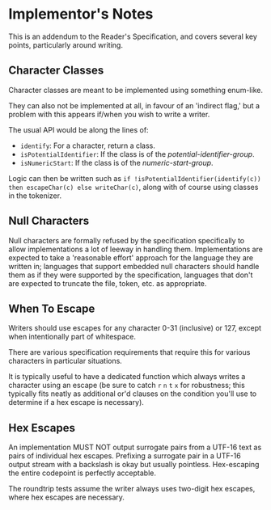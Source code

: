# Implementor's Notes

This is an addendum to the Reader's Specification, and covers several key points, particularly around writing.

## Character Classes

Character classes are meant to be implemented using something enum-like.

They can also not be implemented at all, in favour of an 'indirect flag,' but a problem with this appears if/when you wish to write a writer.

The usual API would be along the lines of:

* `identify`: For a character, return a class.
* `isPotentialIdentifier`: If the class is of the *potential-identifier-group*.
* `isNumericStart`: If the class is of the *numeric-start-group*.

Logic can then be written such as `if !isPotentialIdentifier(identify(c)) then escapeChar(c) else writeChar(c)`, along with of course using classes in the tokenizer.

## Null Characters

Null characters are formally refused by the specification specifically to allow implementations a lot of leeway in handling them. Implementations are expected to take a 'reasonable effort' approach for the language they are written in; languages that support embedded null characters should handle them as if they were supported by the specification, languages that don't are expected to truncate the file, token, etc. as appropriate.

## When To Escape

Writers should use escapes for any character 0-31 (inclusive) or 127, except when intentionally part of whitespace.

There are various specification requirements that require this for various characters in particular situations.

It is typically useful to have a dedicated function which always writes a character using an escape (be sure to catch `r` `n` `t` `x` for robustness; this typically fits neatly as additional or'd clauses on the condition you'll use to determine if a hex escape is necessary).

## Hex Escapes

An implementation MUST NOT output surrogate pairs from a UTF-16 text as pairs of individual hex escapes. Prefixing a surrogate pair in a UTF-16 output stream with a backslash is okay but usually pointless. Hex-escaping the entire codepoint is perfectly acceptable.

The roundtrip tests assume the writer always uses two-digit hex escapes, where hex escapes are necessary.
